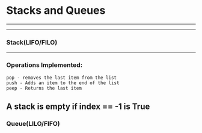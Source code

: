 # Stacks and Queues
---
---

### Stack(LIFO/FILO)
---
### Operations Implemented:
```
pop - removes the last item from the list
push - Adds an item to the end of the list
peep - Returns the last item
```
__A stack is empty if index == -1 is True__
---
### Queue(LILO/FIFO)
